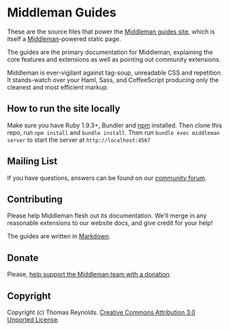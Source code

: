 Middleman Guides
================

These are the source files that power the [Middleman guides site](https://middlemanapp.com/),
which is itself a [Middleman](https://github.com/middleman/middleman)-powered static page.

The guides are the primary documentation for Middleman, explaining the core features and extensions as well as pointing out community extensions.

Middleman is ever-vigilant against tag-soup, unreadable CSS and repetition. It stands-watch
over your Haml, Sass, and CoffeeScript producing only the cleanest and most efficient
markup.

## How to run the site locally

Make sure you have Ruby 1.9.3+, Bundler and [npm](https://docs.npmjs.com) installed. Then clone this repo, run `npm install` and `bundle install`.
Then run `bundle exec middleman server` to start the server at `http://localhost:4567`

## Mailing List

If you have questions, answers can be found on our [community  forum](http://forum.middlemanapp.com/).

## Contributing

Please help Middleman flesh out its documentation. We'll merge in any reasonable
extensions to our website docs, and give credit for your help!

The guides are written in [Markdown](http://daringfireball.net/projects/markdown/).

## Donate

Please, [help support the Middleman team with a donation](https://plasso.co/s/4dXbHBorC3).

## Copyright

Copyright (c) Thomas Reynolds. [Creative Commons Attribution 3.0 Unported License](http://creativecommons.org/licenses/by/3.0/).
